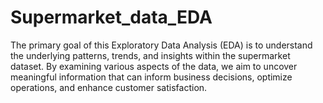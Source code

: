 # Supermarket_data_EDA
The primary goal of this Exploratory Data Analysis (EDA) is to understand the underlying patterns, trends, and insights within the supermarket dataset. By examining various aspects of the data, we aim to uncover meaningful information that can inform business decisions, optimize operations, and enhance customer satisfaction.
